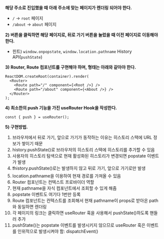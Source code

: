 **해당 주소로 진입했을 때 아래 주소에 맞는 페이지가 렌더링 되어야 한다.**

- `/` → `root` 페이지
- `/about` → `about` 페이지

**2) 버튼을 클릭하면 해당 페이지로, 뒤로 가기 버튼을 눌렀을 때 이전 페이지로 이동해야 한다.**

- 힌트) `window.onpopstate`, `window.location.pathname` History API(`pushState`)

**3) Router, Route 컴포넌트를 구현해야 하며, 형태는 아래와 같아야 한다.**

```tsx
ReactDOM.createRoot(container).render(
  <Router>
    <Route path="/" component={<Root />} />
    <Route path="/about" component={<About />} />
  </Router>
);
```

**4) 최소한의 push 기능을 가진 useRouter Hook을 작성한다.**

```tsx
const { push } = useRouter();
```

**5) 구현방법.**

1. 브라우저에서 뒤로 가기, 앞으로 가기가 동작하는 이유는 히스토리 스택에 URL 정보가 쌓이기 때문
2. history.pushState()로 브라우저의 히스토리 스택에 히스토리를 추가할 수 있음
3. 사용자의 히스토리 탐색으로 현재 활성화된 히스토리가 변경되면 popstate 이벤트가 발생
4. ❗️history.pushState()로는 발생하지 않고 뒤로 가기, 앞으로 가기로만 발생
5. location.pathname을 이용하여 현재 경로를 가져올 수 있음
6. Router 컴포넌트는 컨텍스트 프로바이더 역할
7. 현재 pathname을 자식 컴포넌트에서 조회할 수 있게 해줌
8. popstate 이벤트도 여기다 1번만 등록
9. Route 컴포넌트는 컨텍스트를 조회해서 현재 pathname이 props로 받아온 path와 동일하면 렌더링
10. 각 페이지의 링크는 클릭하면 useRouter 훅을 사용해서 pushState()하도록 핸들러 추가
11. pushState()는 popstate 이벤트를 발생시키지 않으므로 useRouter 훅은 이벤트를 인위적으로 발생시켜야 함: dispatchEvent()